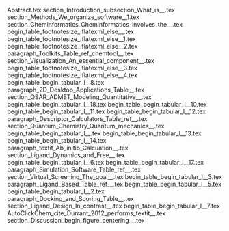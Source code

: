 Abstract.tex
section_Introduction_subsection_What_is__.tex
section_Methods_We_organize_software__1.tex
section_Cheminformatics_Cheminformatics_involves_the__.tex
begin_table_footnotesize_iflatexml_else__.tex
begin_table_footnotesize_iflatexml_else__1.tex
begin_table_footnotesize_iflatexml_else__2.tex
paragraph_Toolkits_Table_ref_chemtool__.tex
section_Visualization_An_essential_component__.tex
begin_table_footnotesize_iflatexml_else__3.tex
begin_table_footnotesize_iflatexml_else__4.tex
begin_table_begin_tabular_l__8.tex
paragraph_2D_Desktop_Applications_Table__.tex
section_QSAR_ADMET_Modeling_Quantitative__.tex
begin_table_begin_tabular_l__18.tex
begin_table_begin_tabular_l__10.tex
begin_table_begin_tabular_l__11.tex
begin_table_begin_tabular_l__12.tex
paragraph_Descriptor_Calculators_Table_ref__.tex
section_Quantum_Chemistry_Quantum_mechanics__.tex
begin_table_begin_tabular_l__.tex
begin_table_begin_tabular_l__13.tex
begin_table_begin_tabular_l__14.tex
paragraph_textit_Ab_initio_Calcuation__.tex
section_Ligand_Dynamics_and_Free__.tex
begin_table_begin_tabular_l__6.tex
begin_table_begin_tabular_l__17.tex
paragraph_Simulation_Software_Table_ref__.tex
section_Virtual_Screening_The_goal__.tex
begin_table_begin_tabular_l__3.tex
paragraph_Ligand_Based_Table_ref__.tex
begin_table_begin_tabular_l__5.tex
begin_table_begin_tabular_l__2.tex
paragraph_Docking_and_Scoring_Table__.tex
section_Ligand_Design_In_contrast__.tex
begin_table_begin_tabular_l__7.tex
AutoClickChem_cite_Durrant_2012_performs_textit__.tex
section_Discussion_begin_figure_centering__.tex
